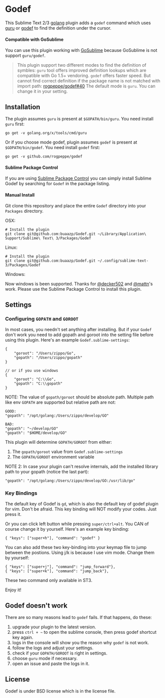 # Godef

This Sublime Text 2/3 [golang](http://golang.org/) plugin adds a `godef` command which uses [guru](http://godoc.org/golang.org/x/tools/cmd/guru) or [godef](http://godoc.org/github.com/rogpeppe/godef) to find the definition under the cursor.

#### Compatible with GoSublime

You can use this plugin working with [GoSublime](https://github.com/DisposaBoy/GoSublime) because GoSublime is not support `guru/godef`.

> This plugin support two different modes to find the definition of symbles:
> `guru` tool offers improved definition lookups which are compatible with Go 1.5+ vendoring.
> `godef` offers faster speed. But cannot find correct definition if the package name is not matched with import path: [rogpeppe/godef#40](https://github.com/rogpeppe/godef/issues/40)
> The default mode is `guru`. You can change it in your setting.

## Installation

The plugin assumes `guru` is present at `$GOPATH/bin/guru`. You need install `guru` first:

```
go get -v golang.org/x/tools/cmd/guru
```
Or if you choose mode godef, plugin assumes `godef` is present at `$GOPATH/bin/godef`. You need install `godef` first:

```
go get -v github.com/rogpeppe/godef
```

#### Sublime Package Control

If you are using [Sublime Package Control](http://wbond.net/sublime_packages/package_control) you can simply install Sublime Godef by searching for `Godef` in the package listing.

#### Manual Install

Git clone this repository and place the entire `Godef` directory into your `Packages` directory.

OSX:

```
# Install the plugin
git clone git@github.com:buaazp/Godef.git ~/Library/Application\ Support/Sublime\ Text\ 3/Packages/Godef
```

Linux:

```
# Install the plugin
git clone git@github.com:buaazp/Godef.git ~/.config/sublime-text-3/Packages/Godef
```

Windows:

Now windows is been supported. Thanks for [@decker502](https://github.com/decker502) and [@mattn](https://github.com/mattn)'s work.  Please use the Sublime Package Control to install this plugin.

## Settings

### Configuring `GOPATH` and `GOROOT`

In most cases, you needn't set anything after installing. But if your `Godef` don't work you need to add gopath and goroot into the setting file before using this plugin. Here's an example `Godef.sublime-settings`:

```
{
	"goroot": "/Users/zippo/Go",
	"gopath": "/Users/zippo/gopath"
}

// or if you use windows
{
	"goroot": "C:\\Go",
	"gopath": "C:\\gopath"
}
```

NOTE: The value of `gopath/goroot` should be absolute path. Multiple path like env `GOPATH` are supported but relative path are not:

```
GOOD:
"gopath": "/opt/golang:/Users/zippo/develop/GO"

BAD:
"gopath": "~/develop/GO"
"gopath": "$HOME/develop/GO"
```

 This plugin will determine `GOPATH/GOROOT` from either:

1. The `gopath/goroot` value from `Godef.sublime-settings`
2. The `GOPATH/GOROOT` environment variable

NOTE 2: In case your plugin can't resolve internals, add the installed library path to your gopath (notice the last part):

```
"gopath": "/opt/golang:/Users/zippo/develop/GO:/usr/lib/go"
```

### Key Bindings

The default key of Godef is `gd`, which is also the default key of godef plugin for vim. Don't be afraid. This key binding will NOT modify your codes. Just press it.

Or you can click left button while pressing `super/ctrl+alt`. You CAN of course change it by yourself. Here's an example key binding:

```
{ "keys": ["super+h"], "command": "godef" }
```

You can also add these two key-binding into your keymap file to jump between the postions. Using j/k is because I use vim mode. Change them by yourself:

```
{ "keys": ["super+j"], "command": "jump_forward"},
{ "keys": ["super+k"], "command": "jump_back"},
```
These two command only available in ST3.

Enjoy it!

## Godef doesn't work

There are so many reasons lead to `godef` fails. If that happens, do these:

1. upgrade your plugin to the latest version.
2. press `ctrl + ~` to open the sublime console, then press godef shortcut key again.
3. logs in the console will show you the reason why `godef` is not work.
4. follow the logs and adjust your settings.
5. check if your `GOPATH/GOROOT` is right in settings.
6. choose `guru` mode if necessary.
7. open an issue and paste the logs in it.

## License

Godef is under BSD license which is in the license file.


